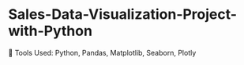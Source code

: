 # Sales-Data-Visualization-Project-with-Python
🔧 Tools Used: Python, Pandas, Matplotlib, Seaborn, Plotly
